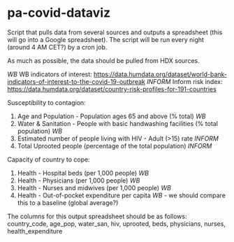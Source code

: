 # pa-covid-dataviz

Script that pulls data from several sources and outputs a spreadsheet (this will go into a Google spreadsheet). The script will be run every night (around 4 AM CET?) by a cron job.

As much as possible, the data should be pulled from HDX sources.

*WB* WB indicators of interest: https://data.humdata.org/dataset/world-bank-indicators-of-interest-to-the-covid-19-outbreak
*INFORM* Inform risk index: https://data.humdata.org/dataset/country-risk-profiles-for-191-countries

Susceptibility to contagion:
1. Age and Population - Population ages 65 and above (% total) *WB*
2. Water & Sanitation - People with basic handwashing facilities (% total population) *WB*
3. Estimated number of people living with HIV - Adult (>15) rate *INFORM*
4. Total Uprooted people (percentage of the total population) *INFORM*

Capacity of country to cope:
1. Health - Hospital beds (per 1,000 people) *WB*
2. Health - Physicians (per 1,000 people) *WB*
3. Health - Nurses and midwives (per 1,000 people) *WB*
4. Health - Out-of-pocket expenditure per capita *WB* - we should compare this to a baseline (global average?)

The columns for this output spreadsheet should be as follows:
country_code, age_pop, water_san, hiv, uprooted, beds, physicians, nurses, health_expenditure
